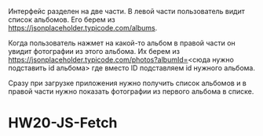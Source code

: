 Интерфейс разделен на две части. В левой части пользователь видит список альбомов. Его берем из https://jsonplaceholder.typicode.com/albums.

Когда пользователь нажмет на какой-то альбом в правой части он увидит фотографии из этого альбома. Их берем из https://jsonplaceholder.typicode.com/photos?albumId=<сюда нужно подставить id альбома> где вместо ID подставляем id нужного альбома.

Сразу при загрузке приложения нужно получить список альбомов и в правой части нужно показать фотографии из первого альбома в списке.
# HW20-JS-Fetch
